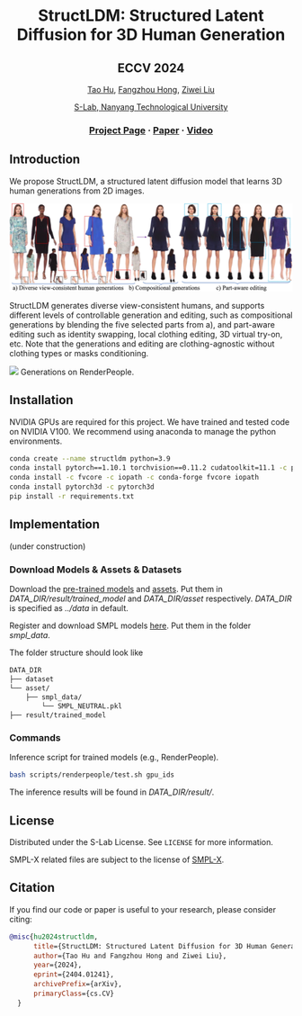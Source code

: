 
<div align="center">

# <b>StructLDM</b>: Structured Latent Diffusion for 3D Human Generation 

<h2>ECCV 2024</h2>

[Tao Hu](https://taohuumd.github.io/), [Fangzhou Hong](https://github.com/hongfz16), [Ziwei Liu](https://liuziwei7.github.io/)

[S-Lab, Nanyang Technological University](https://www.ntu.edu.sg/s-lab)

### [Project Page](https://taohuumd.github.io/projects/StructLDM/) · [Paper](https://arxiv.org/pdf/2404.01241) · [Video](https://www.youtube.com/watch?v=9GKdWVXcNqA)

</div>

## Introduction
We propose StructLDM, a structured latent diffusion model that learns 3D human generations from 2D images.

<img src='docs/figs/teaser.jpg'>

StructLDM generates diverse view-consistent humans, and supports different levels of controllable generation and editing, such as compositional generations by blending the five selected parts from a), and part-aware editing such as identity swapping, local clothing editing, 3D virtual try-on, etc. Note that the generations and editing are clothing-agnostic without clothing types or masks conditioning.

<img src='docs/figs/ezgif-4-0a5af9cccc.gif'>
Generations on RenderPeople.

## Installation
NVIDIA GPUs are required for this project. We have trained and tested code on NVIDIA V100.  We recommend using anaconda to manage the python environments.

```bash
conda create --name structldm python=3.9
conda install pytorch==1.10.1 torchvision==0.11.2 cudatoolkit=11.1 -c pytorch
conda install -c fvcore -c iopath -c conda-forge fvcore iopath
conda install pytorch3d -c pytorch3d
pip install -r requirements.txt
```


## Implementation 

(under construction)

### Download Models & Assets & Datasets

Download the [pre-trained models](https://1drv.ms/f/s!Att91f8pjJXNnBnujIUpx1l4uzss?e=9beDrT) and [assets](https://1drv.ms/f/s!Att91f8pjJXNnBBDe3pVC-vTbG_a?e=WDcxSS). Put them in *DATA_DIR/result/trained_model* and *DATA_DIR/asset* respectively. *DATA_DIR* is specified as *../data* in default.
 
Register and download SMPL models [here](https://smpl.is.tue.mpg.de/). Put them in the folder *smpl_data*.

The folder structure should look like

```
DATA_DIR
├── dataset
└── asset/
    ├── smpl_data/
        └── SMPL_NEUTRAL.pkl
├── result/trained_model
```

### Commands

Inference script for trained models (e.g., RenderPeople).
```bash
bash scripts/renderpeople/test.sh gpu_ids
```

The inference results will be found in *DATA_DIR/result/*.


## License
Distributed under the S-Lab License. See `LICENSE` for more information.

SMPL-X related files are subject to the license of [SMPL-X](https://smpl-x.is.tue.mpg.de/modellicense.html).

## Citation
If you find our code or paper is useful to your research, please consider citing:
```bibtex
@misc{hu2024structldm,
      title={StructLDM: Structured Latent Diffusion for 3D Human Generation}, 
      author={Tao Hu and Fangzhou Hong and Ziwei Liu},
      year={2024},
      eprint={2404.01241},
      archivePrefix={arXiv},
      primaryClass={cs.CV}
  }
```